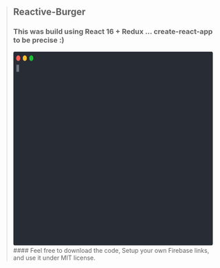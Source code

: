 > ## Reactive-Burger
> ### This was build using React 16 + Redux ... create-react-app to be precise :)
> <img src="https://github.com/BiggaHD/Reactive-Burger/blob/master/create-react-app.svg" height="450" width="600">
> #### Feel free to download the code, Setup your own Firebase links, and use it under MIT license.

